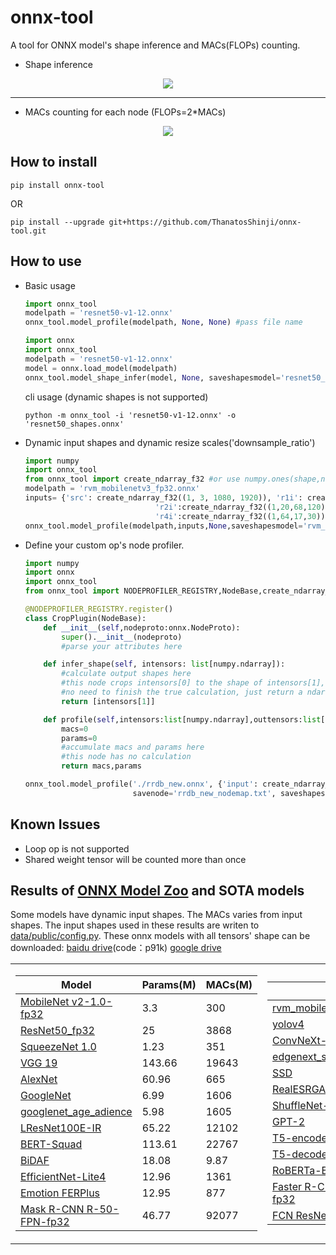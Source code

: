 # onnx-tool
A tool for ONNX model's shape inference and MACs(FLOPs) counting.

* Shape inference
<p align="center">
  <img src="https://raw.githubusercontent.com/ThanatosShinji/onnx-tool/main/data/shape_inference.jpg">
</p>

---
* MACs counting for each node (FLOPs=2*MACs)
<p align="center">
  <img src="https://raw.githubusercontent.com/ThanatosShinji/onnx-tool/main/data/macs_counting.jpg">
</p>

## How to install
    
`pip install onnx-tool`

OR

`pip install --upgrade git+https://github.com/ThanatosShinji/onnx-tool.git`
    
## How to use 
* Basic usage
    ```python
    import onnx_tool
    modelpath = 'resnet50-v1-12.onnx'
    onnx_tool.model_profile(modelpath, None, None) #pass file name
    ```    
  
    ```python
    import onnx
    import onnx_tool
    modelpath = 'resnet50-v1-12.onnx'
    model = onnx.load_model(modelpath)
    onnx_tool.model_shape_infer(model, None, saveshapesmodel='resnet50_shapes.onnx')  # pass ONNX.ModelProto
    ```    
    cli usage (dynamic shapes is not supported)
    ```shell
    python -m onnx_tool -i 'resnet50-v1-12.onnx' -o 'resnet50_shapes.onnx'
    ```    


* Dynamic input shapes and dynamic resize scales('downsample_ratio')
    ```python
    import numpy
    import onnx_tool
    from onnx_tool import create_ndarray_f32 #or use numpy.ones(shape,numpy.float32) is ok
    modelpath = 'rvm_mobilenetv3_fp32.onnx'
    inputs= {'src': create_ndarray_f32((1, 3, 1080, 1920)), 'r1i': create_ndarray_f32((1, 16, 135, 240)),
                                 'r2i':create_ndarray_f32((1,20,68,120)),'r3i':create_ndarray_f32((1,40,34,60)),
                                 'r4i':create_ndarray_f32((1,64,17,30)),'downsample_ratio':numpy.array((0.25,),dtype=numpy.float32)}
    onnx_tool.model_profile(modelpath,inputs,None,saveshapesmodel='rvm_mobilenetv3_fp32_shapes.onnx')
    ```    

* Define your custom op's node profiler.
    ```python
    import numpy
    import onnx
    import onnx_tool
    from onnx_tool import NODEPROFILER_REGISTRY,NodeBase,create_ndarray_f32

    @NODEPROFILER_REGISTRY.register()
    class CropPlugin(NodeBase):
        def __init__(self,nodeproto:onnx.NodeProto):
            super().__init__(nodeproto)
            #parse your attributes here

        def infer_shape(self, intensors: list[numpy.ndarray]):
            #calculate output shapes here
            #this node crops intensors[0] to the shape of intensors[1], just return list of intensors[1]
            #no need to finish the true calculation, just return a ndarray of a right shape
            return [intensors[1]]

        def profile(self,intensors:list[numpy.ndarray],outtensors:list[numpy.ndarray]):
            macs=0
            params=0
            #accumulate macs and params here
            #this node has no calculation
            return macs,params

    onnx_tool.model_profile('./rrdb_new.onnx', {'input': create_ndarray_f32((1, 3, 335, 619))},
                            savenode='rrdb_new_nodemap.txt', saveshapesmodel='rrdb_new_shapes.onnx')
    ```

## Known Issues
* Loop op is not supported
* Shared weight tensor will be counted more than once

## Results of [ONNX Model Zoo](https://github.com/onnx/models) and SOTA models
Some models have dynamic input shapes. The MACs varies from input shapes. The input shapes used in these results are writen to [data/public/config.py](https://github.com/ThanatosShinji/onnx-tool/blob/main/data/public/config.py).
These onnx models with all tensors' shape can be downloaded: [baidu drive](https://pan.baidu.com/s/1eebBP-n-wXvOhSmIH-NUZQ 
)(code：p91k) [google drive](https://drive.google.com/drive/folders/1H-ya1wTvjIMg2pMcMITWDIfWNSnjYxTn?usp=sharing)
<p align="center">
<table>
<tr>

<td>

Model | Params(M) | MACs(M)
---|---|---
[MobileNet v2-1.0-fp32](https://github.com/onnx/models/blob/main/vision/classification/mobilenet) | 3.3 | 300
[ResNet50_fp32](https://github.com/onnx/models/tree/main/vision/classification/resnet) | 25 | 3868
[SqueezeNet 1.0](https://github.com/onnx/models/tree/main/vision/classification/squeezenet) | 1.23 | 351
[VGG 19](https://github.com/onnx/models/tree/main/vision/classification/vgg) | 143.66 | 19643
[AlexNet](https://github.com/onnx/models/tree/main/vision/classification/alexnet) | 60.96 | 665
[GoogleNet](https://github.com/onnx/models/tree/main/vision/classification/inception_and_googlenet/googlenet) | 6.99 | 1606
[googlenet_age_adience](https://github.com/onnx/models/tree/main/vision/body_analysis/age_gender) | 5.98 | 1605
[LResNet100E-IR](https://github.com/onnx/models/tree/main/vision/body_analysis/arcface) | 65.22 | 12102
[BERT-Squad](https://github.com/onnx/models/tree/main/text/machine_comprehension/bert-squad) | 113.61 | 22767
[BiDAF](https://github.com/onnx/models/tree/main/text/machine_comprehension/bidirectional_attention_flow) | 18.08 | 9.87
[EfficientNet-Lite4](https://github.com/onnx/models/tree/main/vision/classification/efficientnet-lite4) | 12.96 | 1361
[Emotion FERPlus](https://github.com/onnx/models/tree/main/vision/body_analysis/emotion_ferplus) | 12.95 | 877
[Mask R-CNN R-50-FPN-fp32](https://github.com/onnx/models/tree/main/vision/object_detection_segmentation/mask-rcnn) | 46.77 | 92077
</td>

<td>

Model | Params(M) | MACs(M)
---|---|---
[rvm_mobilenetv3_fp32.onnx](https://github.com/PeterL1n/RobustVideoMatting) | 3.73 | 4289
[yolov4](https://github.com/onnx/models/tree/main/vision/object_detection_segmentation/yolov4) | 64.33 | 33019
[ConvNeXt-L](https://github.com/facebookresearch/ConvNeXt) | 229.79 | 34872
[edgenext_small](https://github.com/mmaaz60/EdgeNeXt) | 5.58 | 1357
[SSD](https://github.com/onnx/models/tree/main/vision/object_detection_segmentation/ssd) | 19.98 | 216598
[RealESRGAN_x4plus.pth](https://github.com/xinntao/Real-ESRGAN) | 16.69 | 73551
[ShuffleNet-v2-fp32](https://github.com/onnx/models/tree/main/vision/classification/shufflenet) | 2.29 | 146
[GPT-2](https://github.com/onnx/models/tree/main/text/machine_comprehension/gpt-2) | 137.02 | 1103
[T5-encoder](https://github.com/onnx/models/tree/main/text/machine_comprehension/t5) | 109.62 | 686
[T5-decoder-with-lm-head](https://github.com/onnx/models/tree/main/text/machine_comprehension/t5) | 162.62 | 1113
[RoBERTa-BASE](https://github.com/onnx/models/tree/main/text/machine_comprehension/roberta) | 124.64 | 688
[Faster R-CNN R-50-FPN-fp32](https://github.com/onnx/models/blob/main/vision/object_detection_segmentation/faster-rcnn) | 44.10 | 46018
[FCN ResNet-50](https://github.com/onnx/models/tree/main/vision/object_detection_segmentation/fcn) | 35.29 | 37056


</td>
</tr>
</p>
